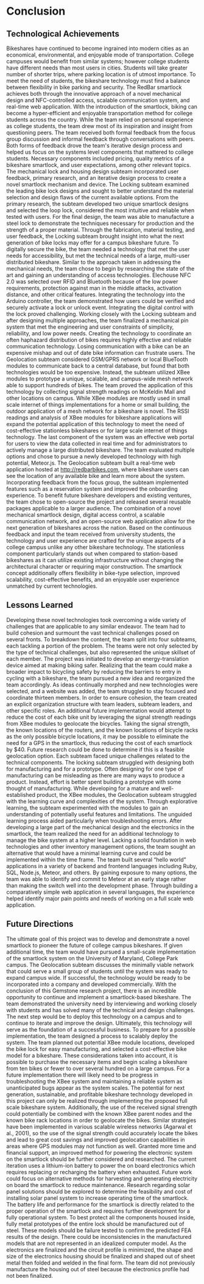 # Conclusion

## Technological Achievements

Bikeshares have continued to become ingrained into modern cities as an economical, environmental, and enjoyable mode of transportation.  College campuses would benefit from similar systems; however college students have different needs than most users in cities.  Students will take greater number of shorter trips, where parking location is of utmost importance.  To meet the need of students, the bikeshare technology must find a balance between flexibility in bike parking and security.  The RedBar smartlock achieves both through the innovative approach of a novel mechanical design and NFC-controlled access, scalable communication system, and real-time web application.  With the introduction of the smartlock, biking can become a hyper-efficient and enjoyable transportation method for college students across the country.
While the team relied on personal experience as college students, the team drew most of its inspiration and insight from questioning peers.  The team received both formal feedback from the focus group discussion and informal feedback through conversations with peers.  Both forms of feedback drove the team's iterative design process and helped us focus on the systems level components that mattered to college students.  Necessary components included pricing, quality metrics of a bikeshare smartlock, and user expectations, among other relevant topics.
The mechanical lock and housing design subteam incorporated user feedback, primary research, and an iterative design process to create a novel smartlock mechanism and device.  The Locking subteam examined the leading bike lock designs and sought to better understand the material selection and design flaws of the current available options.  From the primary research, the subteam developed two unique smartlock designs and selected the loop lock, considered the most intuitive and reliable when tested with users.  For the final design, the team was able to manufacture a steel lock to demonstrate the techniques necessary for production and the strength of a proper material.  Through the fabrication, material testing, and user feedback, the Locking subteam brought insight into what the next generation of bike locks may offer for a campus bikeshare future.
To digitally secure the bike, the team needed a technology that met the user needs for accessibility, but met the technical needs of a large, multi-user distributed bikeshare.  Similar to the approach taken in addressing the mechanical needs, the team chose to begin by researching the state of the art and gaining an understanding of access technologies.  Elechouse NFC 2.0 was selected over RFID and Bluetooth because of the low power requirements, protection against man in the middle attacks, activation distance, and other critical features.  Integrating the technology into the Arduino controller, the team demonstrated how users could be verified and securely activate a lock or unlock event.  Integrating the digital control with the lock proved challenging.  Working closely with the Locking subteam and after designing multiple approaches, the team finalized a mechanical pin system that met the engineering and user constraints of simplicity, reliability, and low power needs.
Creating the technology to coordinate an often haphazard distribution of bikes requires highly effective and reliable communication technology.  Losing communication with a bike can be an expensive mishap and out of date bike information can frustrate users.  The Geolocation subteam considered GSM/GPRS network or local BlueTooth modules to communicate back to a central database, but found that both technologies would be too expensive.  Instead, the subteam utilized XBee modules to prototype a unique, scalable, and campus-wide mesh network able to support hundreds of bikes.  The team proved the application of this technology by collecting signal strength readings on McKeldin Mall and other locations on campus.  While XBee modules are mostly used in small scale internet of things implementations for a home or small building, the outdoor application of a mesh network for a bikeshare is novel.  The RSSI readings and analysis of XBee modules for bikeshare applications will expand the potential application of this technology to meet the need of cost-effective stationless bikeshares or for large scale internet of things technology.
The last component of the system was an effective web portal for users to view the data collected in real time and for administrators to actively manage a large distributed bikeshare.  The team evaluated multiple options and chose to pursue a newly developed technology with high potential, Meteor.js.  The Geolocation subteam built a real-time web application hosted at http://redbarbikes.com, where bikeshare users can see the location of any available bike and learn more about the system.  Incorporating feedback from the focus group, the subteam implemented features such as a reservation system and improved the onboarding experience.  To benefit future bikeshare developers and existing ventures, the team chose to open-source the project and released several reusable packages applicable to a larger audience.
The combination of a novel mechanical smartlock design, digital access control, a scalable communication network, and an open-source web application allow for the next generation of bikeshares across the nation.  Based on the continuous feedback and input the team received from university students, the technology and user experience are crafted for the unique aspects of a college campus unlike any other bikeshare technology.  The stationless component particularly stands out when compared to station-based bikeshares as it can utilize existing infrastructure without changing the architectural character or requiring major construction.  The smartlock concept additionally offers flexibility in bike-type selection, improved scalability, cost-effective benefits, and an enjoyable user experience unmatched by current technologies.

## Lessons Learned

Developing these novel technologies took overcoming a wide variety of challenges that are applicable to any similar endeavor.  The team had to build cohesion and surmount the vast technical challenges posed on several fronts.  To breakdown the content, the team split into four subteams, each tackling a portion of the problem.  The teams were not only selected by the type of technical challenges, but also represented the unique skillset of each member.  The project was initiated to develop an energy-translation device aimed at making biking safer.  Realizing that the team could make a broader impact to bicycling safety by reducing the barriers to entry in cycling with a bikeshare, the team pursued a new idea and reorganized the team accordingly.  As ideas continually morphed and new technologies were selected, and a website was added, the team struggled to stay focused and coordinate thirteen members.  In order to ensure cohesion, the team created an explicit organization structure with team leaders, subteam leaders, and other specific roles.
An additional future implementation would attempt to reduce the cost of each bike unit by leveraging the signal strength readings from XBee modules to geolocate the bicycles.  Taking the signal strength, the known locations of the routers, and the known locations of bicycle racks as the only possible bicycle locations, it may be possible to eliminate the need for a GPS in the smartlock, thus reducing the cost of each smartlock by $40.  Future research could be done to determine if this is a feasible geolocation option.
Each subteam faced unique challenges related to the technical components. The locking subteam struggled with designing both for manufacturing and for a prototype.  Often designing for one type of manufacturing can be misleading as there are many ways to produce a product.  Instead, effort is better spent building a prototype with some thought of manufacturing.  While developing for a mature and well-established product, the XBee modules, the Geolocation subteam struggled with the learning curve and complexities of the system.  Through explorative learning, the subteam experimented with the modules to gain an understanding of potentially useful features and limitations.  The unguided learning process aided particularly when troubleshooting errors.  After developing a large part of the mechanical design and the electronics in the smartlock, the team realized the need for an additional technology to manage the bike system at a higher level.  Lacking a solid foundation in web technologies and other inventory management options, the team sought an alternative that would have a minimal learning curve and could be implemented within the time frame.  The team built several “hello world” applications in a variety of backend and frontend languages including Ruby, SQL, Node.js, Meteor, and others.  By gaining exposure to many options, the team was able to identify and commit to Meteor at an early stage rather than making the switch well into the development phase.  Through building a comparatively simple web application in several languages, the experience helped identify major pain points and needs of working on a full scale web application.

## Future Directions

The ultimate goal of this project was to develop and demonstrate a novel smartlock to pioneer the future of college campus bikeshares.  If given additional time, the team would have pursued a small-scale implementation of the smartlock system on the University of Maryland, College Park campus.  The Geolocation subteam discusses the minimally viable network that could serve a small group of students until the system was ready to expand campus wide.  If successful, the technology would be ready to be incorporated into a company and developed commercially.  With the conclusion of this Gemstone research project, there is an incredible opportunity to continue and implement a smartlock-based bikeshare.  The team demonstrated the university need by interviewing and working closely with students and has solved many of the technical and design challenges.  The next step would be to deploy this technology on a campus and to continue to iterate and improve the design.  Ultimately, this technology will serve as the foundation of a successful business.
To prepare for a possible implementation, the team designed a process to scalably deploy the system.  The team planned out potential XBee module locations, developed the bike lock for easy manufacturing, and selected a cost-effective bike model for a bikeshare.  These considerations taken into account, it is possible to purchase the necessary items and begin scaling a bikeshare from ten bikes or fewer to over several hundred on a large campus.  For a future implementation there will likely need to be progress in troubleshooting the XBee system and maintaining a reliable system as unanticipated bugs appear as the system scales.  The potential for next generation, sustainable, and profitable bikeshare technology developed in this project can only be realized through implementing the proposed full scale bikeshare system.
Additionally, the use of the received signal strength could potentially be combined with the known XBee parent nodes and the known bike rack locations in order to geolocate the bikes. Similar strategies have been implemented in various scalable wireless networks (Agarwal et al., 2001), so the use of the signal strength could accurately locate the bikes and lead to great cost savings and improved geolocation capabilities in areas where GPS modules may not function as well.
Granted more time and financial support, an improved method for powering the electronic system on the smartlock should be further considered and researched.  The current iteration uses a lithium-ion battery to power the on board electronics which requires replacing or recharging the battery when exhausted.  Future work could focus on alternative methods for harvesting and generating electricity on board the smartlock to reduce maintenance.  Research regarding solar panel solutions should be explored to determine the feasibility and cost of installing solar panel system to increase operating time of the smartlock.  The battery life and performance for the smartlock is directly related to the proper operation of the smartlock and requires further development for a fully operational system.
To best protect all the components housed inside, fully metal prototypes of the entire lock should be manufactured out of steel.  These models should be failure tested to confirm the predicted FEA results of the design.  There could be inconsistencies in the manufactured models that are not represented in an idealized computer model.  As the electronics are finalized and the circuit profile is minimized, the shape and size of the electronics housing should be finalized and shaped out of sheet metal then folded and welded in the final form.  The team did not previously manufacture the housing out of steel because the electronics profile had not been finalized.